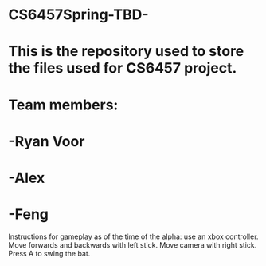 # CS6457Spring-TBD-
# This is the repository used to store the files used for CS6457 project.
# Team members:
# -Ryan Voor
# -Alex
# -Feng

Instructions for gameplay as of the time of the alpha: use an xbox controller. Move forwards and backwards with left stick. Move camera with right stick. Press A to swing the bat.
